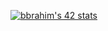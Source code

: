 
<a href="https://github.com/oakoudad/badge42"><img src="https://badge.mediaplus.ma/binary/bbrahim" alt="bbrahim's 42 stats" /></a>
